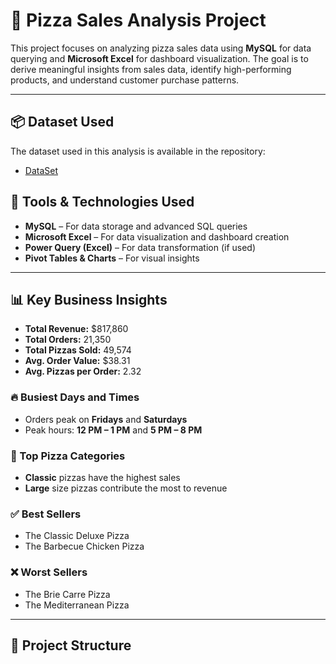 # 🍕 Pizza Sales Analysis Project

This project focuses on analyzing pizza sales data using **MySQL** for data querying and **Microsoft Excel** for dashboard visualization. The goal is to derive meaningful insights from sales data, identify high-performing products, and understand customer purchase patterns.

---
## 📦 Dataset Used

The dataset used in this analysis is available in the repository:  
- <a href="https://github.com/Aasthaa1229/Data-Analysis-Dashboard/blob/main/dashboard%20f.xlsx">DataSet</a>


## 🧰 Tools & Technologies Used

- **MySQL** – For data storage and advanced SQL queries
- **Microsoft Excel** – For data visualization and dashboard creation
- **Power Query (Excel)** – For data transformation (if used)
- **Pivot Tables & Charts** – For visual insights

---

## 📊 Key Business Insights

- **Total Revenue:** $817,860  
- **Total Orders:** 21,350  
- **Total Pizzas Sold:** 49,574  
- **Avg. Order Value:** $38.31  
- **Avg. Pizzas per Order:** 2.32

### 🔥 Busiest Days and Times
- Orders peak on **Fridays** and **Saturdays**
- Peak hours: **12 PM – 1 PM** and **5 PM – 8 PM**

### 🍕 Top Pizza Categories
- **Classic** pizzas have the highest sales
- **Large** size pizzas contribute the most to revenue

### ✅ Best Sellers
- The Classic Deluxe Pizza
- The Barbecue Chicken Pizza

### ❌ Worst Sellers
- The Brie Carre Pizza
- The Mediterranean Pizza

---

## 📁 Project Structure


